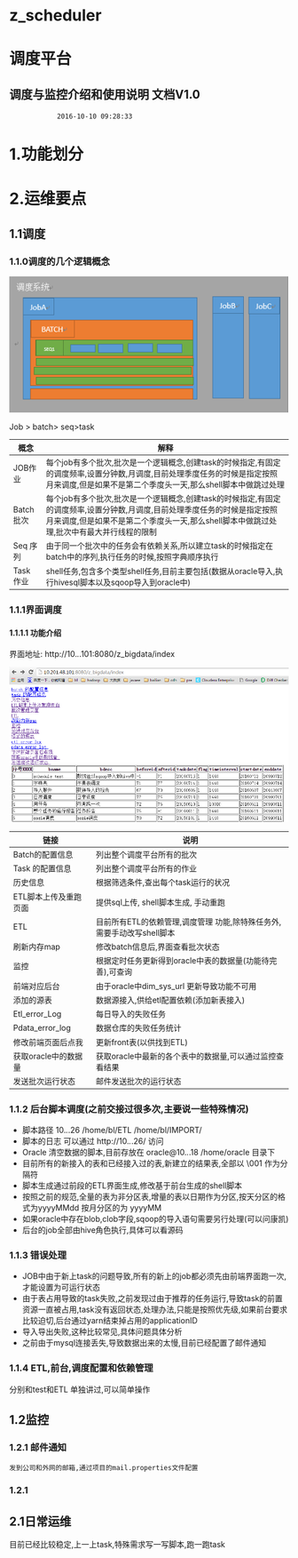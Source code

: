 # z_scheduler
# 调度平台
## 调度与监控介绍和使用说明 文档V1.0
    			2016-10-10 09:28:33
			

# 1.功能划分
# 2.运维要点

## 1.1调度
### 1.1.0调度的几个逻辑概念

![scheduler concept ](/src/main/resources/img/1.png)


Job > batch> seq>task

 概念 | 解释
---|---
JOB作业 | 每个job有多个批次,批次是一个逻辑概念,创建task的时候指定,有固定的调度频率,设置分钟数,月调度,目前处理季度任务的时候是指定按照月来调度,但是如果不是第二个季度头一天,那么shell脚本中做跳过处理
Batch批次 | 每个job有多个批次,批次是一个逻辑概念,创建task的时候指定,有固定的调度频率,设置分钟数,月调度,目前处理季度任务的时候是指定按照月来调度,但是如果不是第二个季度头一天,那么shell脚本中做跳过处理,批次中有最大并行线程的限制
Seq 序列 | 由于同一个批次中的任务会有依赖关系,所以建立task的时候指定在batch中的序列,执行任务的时候,按照字典顺序执行
Task 作业 | shell任务,包含多个类型shell任务,目前主要包括(数据从oracle导入,执行hivesql脚本以及sqoop导入到oracle中)

### 1.1.1界面调度
#### 1.1.1.1 功能介绍
界面地址: http://10.*.*.101:8080/z_bigdata/index
 
![project screeshot ](/src/main/resources/img/2.png)

链接|说明
------|------
Batch的配置信息	|列出整个调度平台所有的批次
Task 的配置信息	|列出整个调度平台所有的作业
历史信息	|根据筛选条件,查出每个task运行的状况
ETL脚本上传及重跑页面	|提供sql上传, shell脚本生成, 手动重跑
ETL	|目前所有ETL的依赖管理,调度管理 功能,除特殊任务外,需要手动改写shell脚本
刷新内存map	|修改batch信息后,界面查看批次状态
监控	|根据定时任务更新得到oracle中表的数据量(功能待完善),可查询
前端对应后台	|由于oracle中dim_sys_url 更新导致功能不可用
添加的源表	|数据源接入,供给etl配置依赖(添加新表接入)
Etl_error_Log	|每日导入的失败任务
Pdata_error_log	|数据仓库的失败任务统计
修改前端页面后点我	|更新front表(以供找到ETL)
获取oracle中的数据量	|获取oracle中最新的各个表中的数据量,可以通过监控查看结果
发送批次运行状态	|邮件发送批次的运行状态


### 1.1.2 后台脚本调度(之前交接过很多次,主要说一些特殊情况)
* 	脚本路径 10.*.*.26  /home/bl/ETL  /home/bl/IMPORT/
* 	脚本的日志 可以通过 http://10.*.*.26/ 访问
* 	Oracle 清空数据的脚本,目前存放在 oracle@10.*.*.18  /home/oracle 目录下
* 	目前所有的新接入的表和已经接入过的表,新建立的结果表,全部以 \001 作为分隔符
* 	脚本生成通过前段的ETL界面生成,修改基于前台生成的shell脚本
* 	按照之前的规范,全量的表为非分区表,增量的表以日期作为分区,按天分区的格式为yyyyMMdd 按月分区的为 yyyyMM
* 	如果oracle中存在blob,clob字段,sqoop的导入语句需要另行处理(可以问康凯)
* 	后台的job全部由hive角色执行,具体可以看源码
### 1.1.3 错误处理
* 	JOB中由于新上task的问题导致,所有的新上的job都必须先由前端界面跑一次,才能设置为可运行状态
* 	由于表占用导致的task失败,之前发现过由于推荐的任务运行,导致task的前置资源一直被占用,task没有返回状态,处理办法,只能是按照优先级,如果前台要求比较迫切,后台通过yarn结束掉占用的applicationID
* 	导入导出失败,这种比较常见,具体问题具体分析
* 	之前由于mysql连接丢失,导致数据出来的太慢,目前已经配置了邮件通知

### 1.1.4 ETL,前台,调度配置和依赖管理
分别和test和ETL 单独讲过,可以简单操作
## 1.2监控
### 1.2.1 邮件通知
	发到公司和外网的邮箱,通过项目的mail.properties文件配置
### 1.2.1 
## 2.1日常运维
目前已经比较稳定,上一上task,特殊需求写一写脚本,跑一跑task 


